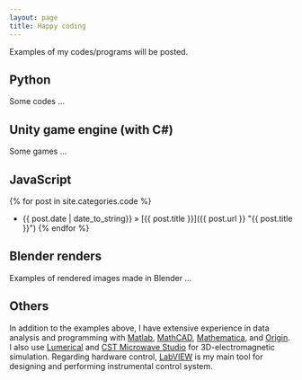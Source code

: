 ```yaml
---
layout: page
title: Happy coding
---
```


Examples of my codes/programs will be posted.

## Python
Some codes ...

## Unity game engine (with C#)
Some games ...

## JavaScript
{% for post in site.categories.code %}
  * {{ post.date | date_to_string}} » [{{ post.title }}]({{ post.url }} "{{ post.title }}")
{% endfor %}

## Blender renders
Examples of rendered images made in Blender ...

## Others
In addition to the examples above, I have extensive experience in data analysis and programming with [Matlab](https://www.mathworks.com/products/matlab.html), [MathCAD](http://www.ptc.com/engineering-math-software/mathcad), [Mathematica](https://www.wolfram.com/mathematica/), and [Origin](http://www.originlab.com/). I also use [Lumerical](https://www.lumerical.com/tcad-products/fdtd/) and [CST Microwave Studio](https://www.cst.com/products/cstmws) for 3D-electromagnetic simulation. Regarding hardware control, [LabVIEW](http://www.ni.com/labview/) is my main tool for designing and performing instrumental control system. 
